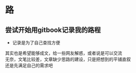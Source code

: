 # 路

## 尝试开始用gitbook记录我的路程

* 记录是为了自己查找方便

其实也是希望能够成文，给一些网友解惑，或者说是可以交流  
无奈，文笔比较差，文章缺少思路的建设，只是把想到的平铺直叙  
还是先满足自己的需求吧

